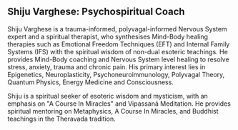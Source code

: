 ## Shiju Varghese: Psychospiritual Coach 

Shiju Varghese is a trauma-informed, polyvagal-informed Nervous System expert and a spiritual therapist, who synthesises Mind-Body healing therapies such as Emotional Freedom Techniques (EFT) and Internal Family Systems (IFS) with the spiritual wisdom of non-dual esoteric teachings. He provides Mind-Body coaching and Nervous System level healing to resolve stress, anxiety, trauma and chronic pain. His primary interest lies in Epigenetics, Neuroplasticity, Psychoneuroimmunology, Polyvagal Theory, Quantum Physics, Energy Medicine and Consciousness.

Shiju is a spiritual seeker of esoteric wisdom and mysticism, with an emphasis on "A Course In Miracles" and Vipassanā Meditation. He provides spiritual mentoring on Metaphysics, A Course In Miracles, and Buddhist teachings in the Theravada tradition. 
